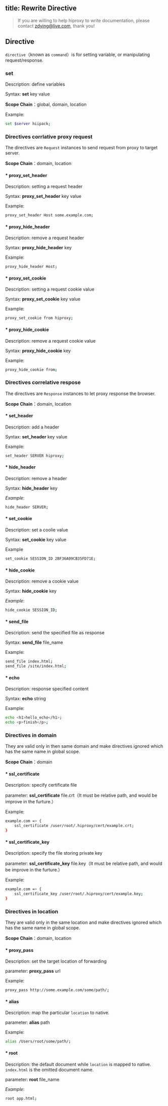 title: Rewrite Directive
---

> If you are willing to help hiproxy to write documentation, please contact zdying@live.com, thank you!

## Directive

`directive`（known as `command`）is for setting variable, or manipulating request/response.

### set

Description: define variables

Syntax: **set** key value

**Scope Chain**：global, domain, location

Example:

```bash
set $server hiipack;
```

### Directives corrlative proxy request

The directives are `Request` instances to send request from proxy to target server.

**Scope Chain**：domain, location

#### * proxy_set_header

Description: setting a request header

Syntax: **proxy_set_header** key value

Example:

```bash
proxy_set_header Host some.example.com;
```

#### * proxy_hide_header

Description: remove a request header

Syntax: **proxy_hide_header** key

Example:

```bash
proxy_hide_header Host;
```

#### * proxy_set_cookie

Description: setting a request cookie value

Syntax: **proxy_set_cookie** key value

Example:

```bash
proxy_set_cookie from hiproxy;
```

#### * proxy_hide_cookie

Description: remove a request cookie value

Syntax: **proxy_hide_cookie** key

Example:

```bash
proxy_hide_cookie from;
```

### Directives correlative respose

The directives are `Response` instances to let proxy response the browser.

**Scope Chain**：domain, location

#### * set_header

Description: add a header

Syntax: **set_header** key value

Example:

```bash
set_header SERVER hiproxy;
```

#### * hide_header

Description: remove a header

Syntax: **hide_header** key

*Example*:

```bash
hide_header SERVER;
```

#### * set_cookie

Description: set a coolie value

Syntax: **set_cookie** key value

Example

```bash
set_cookie SESSION_ID 2BF36A09CB35FD71E;
```

#### * hide_cookie

Description: remove a cookie value

Syntax: **hide_cookie** key

*Example*:

```bash
hide_cookie SESSION_ID;
```

#### * send_file

Description: send the specified file as response

Syntax: **send_file** file_name

Example:

```bash
send_file index.html;
send_file /site/index.html;
```

#### * echo

Description: response specified content

Syntax: **echo** string

Example:

```bash
echo <h1>hello_echo</h1>;
echo <p>finish</p>;
```

### Directives in domain

They are valid only in then same domain and make directives ignored which has the same name in global scope.

**Scope Chain**：domain

#### * ssl_certificate

Description: specify certificate file

parameter: **ssl_certificate** file.crt（It must be relative path, and would be improve in the furture.）

Example:

```bash
example.com => {
    ssl_certificate /user/root/.hiproxy/cert/example.crt;
}

```

#### * ssl_certificate_key

Description: specify the file storing private key

parameter: **ssl_certificate_key** file.key（It must be relative path, and would be improve in the furture.）

Example:

```bash
example.com => {
    ssl_certificate_key /user/root/.hiproxy/cert/example.key;
}

```


### Directives in location

They are valid only in the same location and make directives ignored which has the same name in global scope.

**Scope Chain**：domain, location

#### * proxy_pass

Description: set the target location of forwarding

parameter: **proxy_pass** url

Example:

```bash
proxy_pass http://some.example.com/some/path/;
```

#### * alias

Description: map the particular `location` to native.

parameter: **alias** path

Example:

```bash
alias /Users/root/some/path/;
```

#### * root

Description: the default document while `location` is mapped to native. `index.html` is the omitted document name.

parameter: **root** file_name

*Example*:

```bash
root app.html;
```
